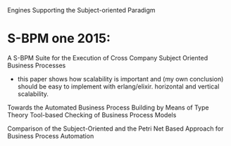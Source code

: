 Engines Supporting the Subject-oriented Paradigm


# S-BPM one 2015:

A S-BPM Suite for the Execution of Cross
Company Subject Oriented Business Processes
  - this paper shows how scalability is important and (my own conclusion) should be
    easy to implement with erlang/elixir.
    horizontal and vertical scalability.

Towards the Automated Business Process Building
by Means of Type Theory Tool-based Checking of Business Process Models

Comparison of the Subject-Oriented and the Petri Net Based Approach for Business Process Automation
